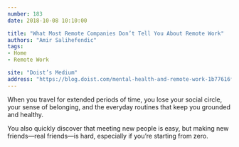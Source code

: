 ```yaml
---
number: 183
date: 2018-10-08 10:10:00

title: "What Most Remote Companies Don’t Tell You About Remote Work"
authors: "Amir Salihefendic"
tags:
- Home
- Remote Work

site: "Doist’s Medium"
address: "https://blog.doist.com/mental-health-and-remote-work-1b77616f6945"
---
```


When you travel for extended periods of time, you lose your social circle, your sense of belonging, and the everyday routines that keep you grounded and healthy.

You also quickly discover that meeting new people is easy, but making new friends—real friends—is hard, especially if you’re starting from zero.
